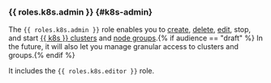### {{ roles.k8s.admin }} {#k8s-admin}

The `{{ roles.k8s.admin }}` role enables you to [create](../managed-kubernetes/operations/kubernetes-cluster/kubernetes-cluster-create.md), [delete](../managed-kubernetes/operations/kubernetes-cluster/kubernetes-cluster-delete.md), [edit](../managed-kubernetes/operations/kubernetes-cluster/kubernetes-cluster-update.md), stop, and start [{{ k8s }} clusters](../managed-kubernetes/concepts/index.md#kubernetes-cluster) and [node groups](../managed-kubernetes/concepts/index.md#node-group).{% if audience == "draft" %} In the future, it will also let you manage granular access to clusters and groups.{% endif %}

It includes the `{{ roles.k8s.editor }}` role.
